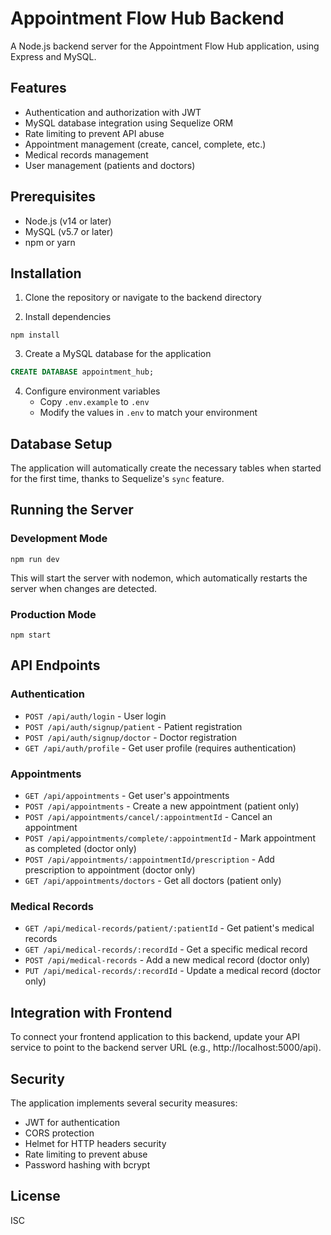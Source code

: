 # Appointment Flow Hub Backend

A Node.js backend server for the Appointment Flow Hub application, using Express and MySQL.

## Features

- Authentication and authorization with JWT
- MySQL database integration using Sequelize ORM
- Rate limiting to prevent API abuse
- Appointment management (create, cancel, complete, etc.)
- Medical records management
- User management (patients and doctors)

## Prerequisites

- Node.js (v14 or later)
- MySQL (v5.7 or later)
- npm or yarn

## Installation

1. Clone the repository or navigate to the backend directory

2. Install dependencies
```
npm install
```

3. Create a MySQL database for the application
```sql
CREATE DATABASE appointment_hub;
```

4. Configure environment variables
   - Copy `.env.example` to `.env`
   - Modify the values in `.env` to match your environment

## Database Setup

The application will automatically create the necessary tables when started for the first time, thanks to Sequelize's `sync` feature.

## Running the Server

### Development Mode

```
npm run dev
```

This will start the server with nodemon, which automatically restarts the server when changes are detected.

### Production Mode

```
npm start
```

## API Endpoints

### Authentication

- `POST /api/auth/login` - User login
- `POST /api/auth/signup/patient` - Patient registration
- `POST /api/auth/signup/doctor` - Doctor registration
- `GET /api/auth/profile` - Get user profile (requires authentication)

### Appointments

- `GET /api/appointments` - Get user's appointments
- `POST /api/appointments` - Create a new appointment (patient only)
- `POST /api/appointments/cancel/:appointmentId` - Cancel an appointment
- `POST /api/appointments/complete/:appointmentId` - Mark appointment as completed (doctor only)
- `POST /api/appointments/:appointmentId/prescription` - Add prescription to appointment (doctor only)
- `GET /api/appointments/doctors` - Get all doctors (patient only)

### Medical Records

- `GET /api/medical-records/patient/:patientId` - Get patient's medical records
- `GET /api/medical-records/:recordId` - Get a specific medical record
- `POST /api/medical-records` - Add a new medical record (doctor only)
- `PUT /api/medical-records/:recordId` - Update a medical record (doctor only)

## Integration with Frontend

To connect your frontend application to this backend, update your API service to point to the backend server URL (e.g., http://localhost:5000/api).

## Security

The application implements several security measures:
- JWT for authentication
- CORS protection
- Helmet for HTTP headers security
- Rate limiting to prevent abuse
- Password hashing with bcrypt

## License

ISC 